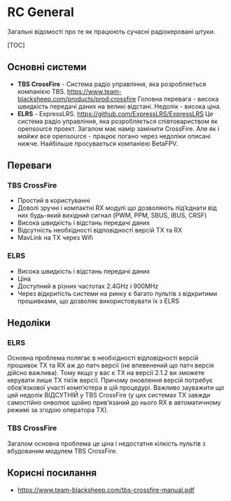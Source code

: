 # RC General
Загальні відомості про те як працюють сучасні радіокеровані штуки.

[TOC]

## Основні системи
* **TBS CrossFire** - Система радіо управління, яка розробляється компанією TBS. https://www.team-blacksheep.com/products/prod:crossfire Головна перевага - висока швидкість передачі даних на великі відстані. Недолік - висока ціна.
* **ELRS** - ExpressLRS. https://github.com/ExpressLRS/ExpressLRS Це система радіо управління, яка розробляється співтовариством як opensource проект. Загалом має намір замінити CrossFire. Але як і *майже* все opensource - працює погано через недоліки описані нижче. Найбільше просувається компанією BetaFPV. 

## Переваги
### TBS CrossFire
* Простий в користуванні
* Доволі зручні і компактні RX модулі що дозволяють підʼєднати від них будь-який вихідний сигнал (PWM, PPM, SBUS, IBUS, CRSF)
* Висока швидкість і відстань передачі даних
* Відсутність необхідності відповідності версій TX та RX
* MavLink на TX через Wifi

### ELRS
* Висока швидкість і відстань передачі даних
* Ціна
* Доступний в різних частотах 2.4GHz і 900MHz
* Через відкритість системи на ринку є багато пультів з відкритими прошивками, що дозволяє використовувати їх з ELRS

## Недоліки
### ELRS
Основна проблема полягає в необхідності відповідності версій прошивок TX та RX аж до патч версії (не впевенений що патч версія дійсно важлива). Тому якщо у вас є TX на версії 2.1.2 ви зможете керувати лише TX тієїж версії. Причому оновлення версій потребує обовʼязкової участі компʼютера в цій процедурі. Важливо зауважити що цей недолік ВІДСУТНІЙ у TBS CrossFire (у цих системах TX завжди самостійно онволює щойно привʼязаний до нього RX в автоматичному режимі за згодою оператора TX). 
### TBS CrossFire
Загалом основна проблема це ціна і недостатня кілкість пультів з вбудованим модулем TBS CrossFire.

## Корисні посилання
* https://www.team-blacksheep.com/tbs-crossfire-manual.pdf
